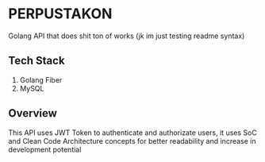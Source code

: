 # PERPUSTAKON 
Golang API that does shit ton of works (jk im just testing readme syntax)
## Tech Stack
1. Golang Fiber
2. MySQL
## Overview
This API uses JWT Token to authenticate and authorizate users, it uses SoC and Clean Code Architecture concepts for better readability and increase in development potential

